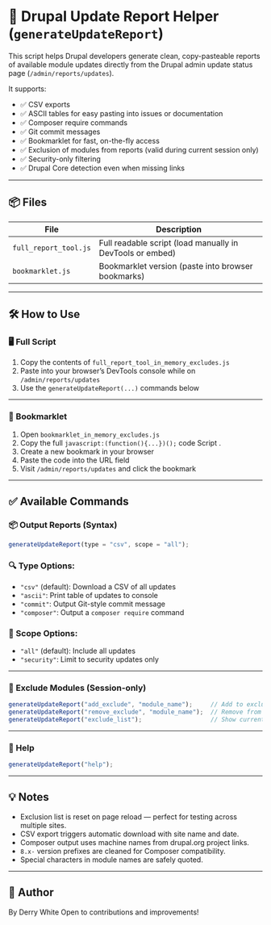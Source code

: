 # 🧰 Drupal Update Report Helper (`generateUpdateReport`)

This script helps Drupal developers generate clean, copy-pasteable reports of available module updates directly from the Drupal admin update status page (`/admin/reports/updates`).

It supports:
- ✅ CSV exports
- ✅ ASCII tables for easy pasting into issues or documentation
- ✅ Composer require commands
- ✅ Git commit messages
- ✅ Bookmarklet for fast, on-the-fly access
- ✅ Exclusion of modules from reports (valid during current session only)
- ✅ Security-only filtering
- ✅ Drupal Core detection even when missing links

---

## 📦 Files

| File                              | Description                                                |
|-----------------------------------|------------------------------------------------------------|
| `full_report_tool.js` | Full readable script (load manually in DevTools or embed) |
| `bookmarklet.js`      | Bookmarklet version (paste into browser bookmarks)        |

---

## 🛠 How to Use

### 🖥 Full Script
1. Copy the contents of `full_report_tool_in_memory_excludes.js`
2. Paste into your browser’s DevTools console while on `/admin/reports/updates`
3. Use the `generateUpdateReport(...)` commands below

---

### 🔖 Bookmarklet
1. Open `bookmarklet_in_memory_excludes.js`
2. Copy the full `javascript:(function(){...})();` code
Script .  
3. Create a new bookmark in your browser
4. Paste the code into the URL field
5. Visit `/admin/reports/updates` and click the bookmark

---

## ✅ Available Commands

### 📦 Output Reports (Syntax)

```js
generateUpdateReport(type = "csv", scope = "all");
```

### 🔍 Type Options:
- `"csv"` (default): Download a CSV of all updates
- `"ascii"`: Print table of updates to console
- `"commit"`: Output Git-style commit message
- `"composer"`: Output a `composer require` command

### 🎯 Scope Options:
- `"all"` (default): Include all updates
- `"security"`: Limit to security updates only

---

### 🔧 Exclude Modules (Session-only)
```js
generateUpdateReport("add_exclude", "module_name");     // Add to exclusion list
generateUpdateReport("remove_exclude", "module_name");  // Remove from exclusion list
generateUpdateReport("exclude_list");                   // Show current exclusions
```

---

### 🧹 Help
```js
generateUpdateReport("help");
```

---

## 💡 Notes

- Exclusion list is reset on page reload — perfect for testing across multiple sites.
- CSV export triggers automatic download with site name and date.
- Composer output uses machine names from drupal.org project links.
- `8.x-` version prefixes are cleaned for Composer compatibility.
- Special characters in module names are safely quoted.

---

## 👥 Author

By Derry White
Open to contributions and improvements!
